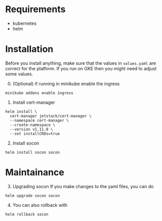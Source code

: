 # Requirements
- kubernetes
- helm

# Installation
Before you install anything, make sure that the values in `values.yaml` are correct for the platform. If you run on GKE then you might need to adjust some values.

0. (Optional) if running in minikube enable the ingress
```
minikube addons enable ingress
```

1. Install cert-manager
```
helm install \
  cert-manager jetstack/cert-manager \
  --namespace cert-manager \
  --create-namespace \
  --version v1.11.0 \
  --set installCRDs=true
```

2. Install socon
```
helm install socon socon
```

# Maintainance
3. Upgrading socon
If you make changes to the yaml files, you can do
```
helm upgrade socon socon
```

4. You can also rollback with
```
helm rollback socon
```
